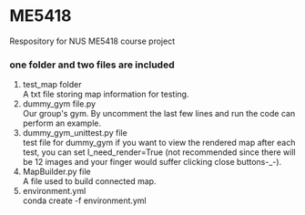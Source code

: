 # ME5418
Respository for NUS ME5418 course project
### one folder and two files are included
1. test_map folder\
   A txt file storing map information for testing.
2. dummy_gym file.py\
   Our group's gym. By uncomment the last few lines and run the code can perform an example.
3. dummy_gym_unittest.py file\
   test file for dummy_gym
   if you want to view the rendered map after each test, you can set I_need_render=True (not recommended since there will be 12 images and your finger would suffer clicking close buttons-_-).
4. MapBuilder.py file\
   A file used to build connected map.
5. environment.yml\
   conda create -f environment.yml
   
